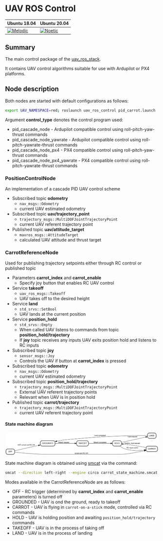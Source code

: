# UAV ROS Control 

| Ubuntu 18.04  | Ubuntu 20.04|
|---------------------------------------------------------------------------------------------------------------------------------|--------------------------------------------------------------------------------------------------------------------------------|
 [![Melodic](https://github.com/lmark1/uav_ros_control/workflows/Melodic/badge.svg)](https://github.com/lmark1/uav_ros_control/actions) | [![Noetic](https://github.com/lmark1/uav_ros_control/workflows/Noetic/badge.svg)](https://github.com/lmark1/uav_ros_control/actions) |

## Summary

The main control package of the [uav_ros_stack](https://github.com/lmark1/uav_ros_stack).  

It contains UAV control algorithms suitable for use with Ardupilot or PX4 platforms. 

## Node description

Both nodes are started with default configurations as follows:
```bash
export UAV_NAMESPACE=red; roslaunch uav_ros_control pid_carrot.launch
```

Argument **control_type** denotes the control program used:
* pid_cascade_node - Ardupilot compatible control using roll-pitch-yaw-thrust commands
* pid_cascade_node_yawrate - Ardupilot compatible control using roll-pitch-yawrate-thrust commands
* pid_cascade_node_px4 - PX4 compatible control using roll-pitch-yaw-thrust commands
* pid_cascade_node_px4_yawrate - PX4 compatible control using roll-pitch-yawrate-thrust commands

### PositionControlNode
An implementation of a cascade PID UAV control scheme  
* Subscribed topic **odometry** 
  * ```nav_msgs::Odometry```
  * current UAV estimated odometry
* Subscribed topic **uav/trajectory_point** 
  * ```trajectory_msgs::MultiDOFJointTrajectoryPoint``` 
  * current UAV referent trajectory point
* Published topic **uav/attitude_target**
  * ```mavros_msgs::AttitudeTarget```
  * calculated UAV attitude and thrust target

### CarrotReferenceNode

Used for publishing trajectory setpoints either through RC control or published topic  
* Parameters **carrot_index** and **carrot_enable**
  * Specify joy button that enables RC UAV control
* Service **takeoff**
  * ```uav_ros_msgs::Takeoff```
  * UAV takes off to the desired height
* Service **land**
  * ```std_srvs::SetBool```
  * UAV lands at the current position
* Service **position_hold**
  * ```std_srvs::Empty```
  * When called UAV listens to commands from topic **position_hold/trajectory**
  * If **joy** topic receives any inputs UAV exits position hold and listens to RC inputs
* Subscribed topic **joy**
  * ```sensor_msgs::Joy```
  * Controls the UAV if button at **carrot_index** is pressed
* Subscribed topic **odometry** 
  * ```nav_msgs::Odometry```
  * current UAV estimated odometry
* Subscribed topic **position_hold/trajectory** 
  * ```trajectory_msgs::MultiDOFJointTrajectoryPoint``` 
  * External UAV referent trajectory points
  * Relevant when UAV is in position hold
* Published topic **carrot/trajectory** 
  * ```trajectory_msgs::MultiDOFJointTrajectoryPoint``` 
  * current UAV referent trajectory point

#### State machine diagram

<div style="text-align:center">
  <img src="carrot_state_machine.svg" />
</div>

State machine diagram is obtained using [smcat](https://github.com/sverweij/state-machine-cat) via the command:
```bash
smcat --direction left-right --engine circo carrot_state_machine.smcat
```

Modes available in the CarrotReferenceNode are as follows:
* OFF - RC trigger (determined by **carrot_index** and **carrot_enable** parameters) is turned off
* GROUNDED - UAV is ond the ground, ready to takeoff
* CARROT - UAV is flying in ```carrot-on-a-stick``` mode, controlled via RC commands
* HOLD - UAV is holding position and awaiting ```position_hold/trajectory``` commands
* TAKEOFF - UAV is in the process of taking off
* LAND - UAV is in the process of landing